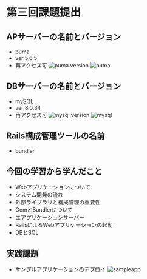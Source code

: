 # 第三回課題提出
## APサーバーの名前とバージョン
- puma
- ver 5.6.5
- 再アクセス可
![puma.version](raisetech/img/puma.version.png) 
![puma](raisetech/img/puma.png)
## DBサーバーの名前とバージョン
- mySQL
- ver 8.0.34
- 再アクセス可
![mysql.version](raisetech/img/mysql.version.png)
![mysql](raisetech/img/mysql.png)
## Rails構成管理ツールの名前
- bundler
## 今回の学習から学んだこと
- Webアプリケーションについて
- システム開発の流れ
- 外部ライブラリと構成管理の重要性
- GemとBundlerについて
- エアプリケーションサーバー
- RailsによるWebアプリケーションの起動
- DBとSQL
## 実践課題
- サンプルアプリケーションのデプロイ
![sampleapp](raisetech/img/sampleapp.png)

